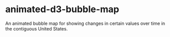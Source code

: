 # animated-d3-bubble-map
An animated bubble map for showing changes in certain values over time in the contiguous United States.
